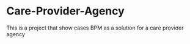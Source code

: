 Care-Provider-Agency
====================

This is a project that show cases BPM as a solution for a care provider agency
